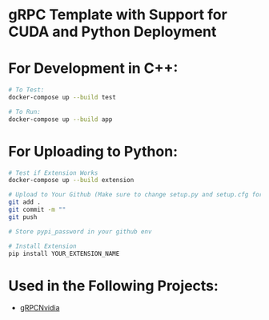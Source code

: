 # gRPC Template with Support for CUDA and Python Deployment
# For Development in C++:
```bash
# To Test:
docker-compose up --build test 

# To Run:
docker-compose up --build app
```

# For Uploading to Python:
```bash
# Test if Extension Works
docker-compose up --build extension

# Upload to Your Github (Make sure to change setup.py and setup.cfg for different name, as well as folder name (gRPCNvidia) to your package name)
git add .
git commit -m ""
git push

# Store pypi_password in your github env

# Install Extension
pip install YOUR_EXTENSION_NAME
```

# Used in the Following Projects:
- [gRPCNvidia](https://github.com/mindbridge-study/gRPCNvidia)
